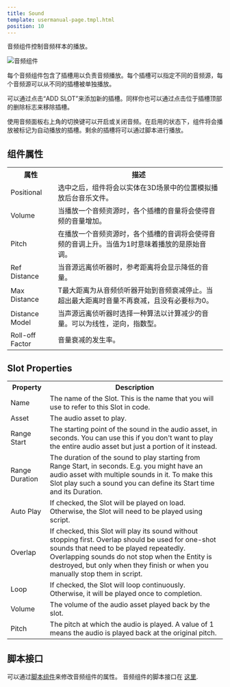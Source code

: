 ```yaml
---
title: Sound
template: usermanual-page.tmpl.html
position: 10
---
```


音频组件控制音频样本的播放。

![音频组件][1]

每个音频组件包含了插槽用以负责音频播放。每个插槽可以指定不同的音频源，每个音频源可以从不同的插槽被单独播放。

可以通过点击“ADD SLOT”来添加新的插槽。同样你也可以通过点击位于插槽顶部的删除标志来移除插槽。

使用音频面板右上角的切换键可以开启或关闭音频。在启用的状态下，组件将会播放被标记为自动播放的插槽。剩余的插槽将可以通过脚本进行播放。

## 组件属性

<table class="table table-striped">
    <col class="property-name"></col>
    <col class="property-description"></col>
    <tr><th>属性</th><th>描述</th></tr>
    <tr><td>Positional</td><td>选中之后，组件将会以实体在3D场景中的位置模拟播放后台音乐文件。</td></tr>
    <tr><td>Volume</td><td>当播放一个音频资源时，各个插槽的音量将会使得音频的音量增加。 </td></tr>
    <tr><td>Pitch</td><td>在播放一个音频资源时，各个插槽的音调将会使得音频的音调上升。当值为1时意味着播放的是原始音调。</td></tr>
    <tr><td>Ref Distance</td><td>当音源远离侦听器时，参考距离将会显示降低的音量。</td></tr>
    <tr><td>Max Distance</td><td>T最大距离为从音频侦听器开始到音频衰减停止。当超出最大距离时音量不再衰减，且没有必要标为0。</td></tr>
    <tr><td>Distance Model</td><td>当声源远离侦听器时选择一种算法以计算减少的音量。可以为线性，逆向，指数型。</td></tr>
    <tr><td>Roll-off Factor</td><td>音量衰减的发生率。</td></tr>
</table>

## Slot Properties

<table class="table table-striped">
    <col class="property-name"></col>
    <col class="property-description"></col>
    <tr><th>Property</th><th>Description</th></tr>
    <tr><td>Name</td><td>The name of the Slot. This is the name that you will use to refer to this Slot in code.</td></tr>
    <tr><td>Asset</td><td>The audio asset to play.</td></tr>
    <tr><td>Range Start</td><td>The starting point of the sound in the audio asset, in seconds. You can use this if you don't want to play the entire audio asset but just a portion of it instead.</td></tr>
    <tr><td>Range Duration</td><td>The duration of the sound to play starting from Range Start, in seconds. E.g. you might have an audio asset with multiple sounds in it. To make this Slot play such a sound you can define its Start time and its Duration.</td></tr>
    <tr><td>Auto Play</td><td>If checked, the Slot will be played on load. Otherwise, the Slot will need to be played using script.</td></tr>
    <tr><td>Overlap</td><td>If checked, this Slot will play its sound without stopping first. Overlap should be used for one-shot sounds that need to be played repeatedly. Overlapping sounds do not stop when the Entity is destroyed, but only when they finish or when you manually stop them in script.</td></tr>
    <tr><td>Loop</td><td>If checked, the Slot will loop continuously. Otherwise, it will be played once to completion.</td></tr>
    <tr><td>Volume</td><td>The volume of the audio asset played back by the slot.</td></tr>
    <tr><td>Pitch</td><td>The pitch at which the audio is played. A value of 1 means the audio is played back at the original pitch.</td></tr>
</table>

## 脚本接口

可以通过[脚本组件][2]来修改音频组件的属性。 音频组件的脚本接口在 [这里][3].

[1]: /images/user-manual/scenes/components/component-sound.png
[2]: /user-manual/packs/components/script
[3]: /engine/api/stable/symbols/pc.SoundComponent.html

